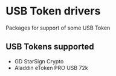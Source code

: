 # USB Token drivers

Packages for support of some USB Token

## USB Tokens supported

- GD StarSign Crypto
- Aladdin eToken PRO USB 72k

